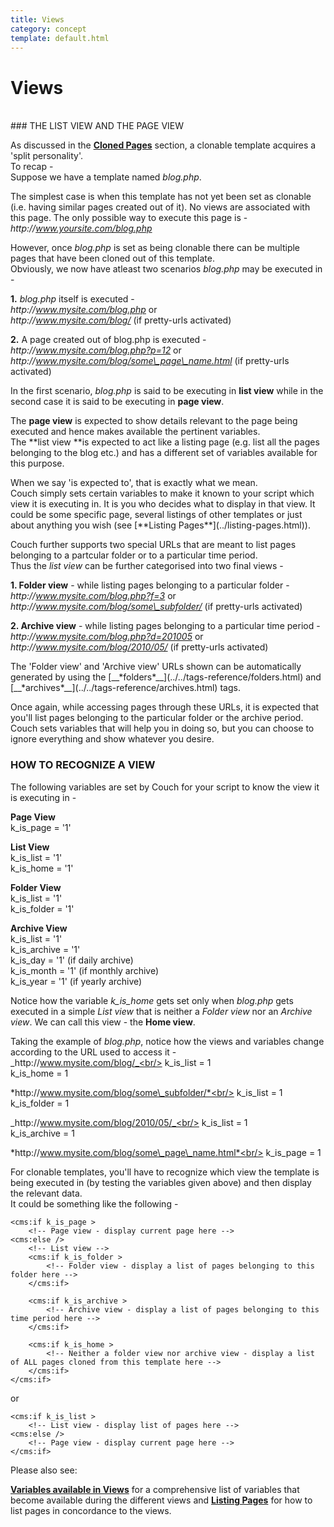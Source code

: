 ```yaml
---
title: Views
category: concept
template: default.html
---
```


# Views
<br/>
### THE LIST VIEW AND THE PAGE VIEW

As discussed in the [**Cloned Pages**](../cloned-pages.html) section, a clonable template acquires a 'split personality'.<br/>
To recap -<br/>
Suppose we have a template named _blog.php_.

The simplest case is when this template has not yet been set as clonable (i.e. having similar pages created out of it). No views are associated with this page. The only possible way to execute this page is -<br/>
_http&#58;//www.yoursite.com/blog.php_

However, once _blog.php_ is set as being clonable there can be multiple pages that have been cloned out of this template.<br/>
Obviously, we now have atleast two scenarios _blog.php_ may be executed in -

**1\.** _blog.php_ itself is executed -<br/>
_http&#58;//www.mysite.com/blog.php_ or<br/>
_http&#58;//www.mysite.com/blog/_ (if pretty-urls activated)

**2\.** A page created out of blog.php is executed -<br/>
_http&#58;//www.mysite.com/blog.php?p=12_ or<br/>
*http&#58;//www.mysite.com/blog/some\_page\_name.html* (if pretty-urls activated)

In the first scenario, _blog.php_ is said to be executing in **list view** while in the second case it is said to be executing in **page view**.

The **page view** is expected to show details relevant to the page being executed and hence makes available the pertinent variables.<br/>
The **list view **is expected to act like a listing page (e.g. list all the pages belonging to the blog etc.) and has a different set of variables available for this purpose.

<p class="notice">
    When we say 'is expected to', that is exactly what we mean.<br/>
    Couch simply sets certain variables to make it known to your script which view it is executing in. It is you who decides what to display in that view. It could be some specific page, several listings of other templates or just about anything you wish (see [**Listing Pages**](../listing-pages.html)).
</p>

Couch further supports two special URLs that are meant to list pages belonging to a partcular folder or to a particular time period.<br/>
Thus the _list view_ can be further categorised into two final views -

**1\. Folder view** - while listing pages belonging to a particular folder -<br/>
_http&#58;//www.mysite.com/blog.php?f=3_ or<br/>
*http&#58;//www.mysite.com/blog/some\_subfolder/* (if pretty-urls activated)

**2\. Archive view** - while listing pages belonging to a particular time period -<br/>
_http&#58;//www.mysite.com/blog.php?d=201005_ or<br/>
_http&#58;//www.mysite.com/blog/2010/05/_ (if pretty-urls activated)

<p class="notice">The 'Folder view' and 'Archive view' URLs shown can be automatically generated by using the [__*folders*__](../../tags-reference/folders.html) and [__*archives*__](../../tags-reference/archives.html) tags.</p>

Once again, while accessing pages through these URLs, it is expected that you'll list pages belonging to the particular folder or the archive period. Couch sets variables that will help you in doing so, but you can choose to ignore everything and show whatever you desire.

### HOW TO RECOGNIZE A VIEW

The following variables are set by Couch for your script to know the view it is executing in -

**Page View**<br/>
k\_is\_page = '1'

**List View**<br/>
k\_is\_list = '1'<br/>
k\_is\_home = '1'

**Folder View**<br/>
k\_is\_list = '1'<br/>
k\_is\_folder = '1'

**Archive View**<br/>
k\_is\_list = '1'<br/>
k\_is\_archive = '1'<br/>
k\_is\_day = '1' (if daily archive)<br/>
k\_is\_month = '1' (if monthly archive)<br/>
k\_is\_year = '1' (if yearly archive)

Notice how the variable *k\_is\_home* gets set only when _blog.php_ gets executed in a simple _List view_ that is neither a _Folder view_ nor an _Archive view_. We can call this view - the **Home view**.

Taking the example of _blog.php_, notice how the views and variables change according to the URL used to access it -<br/>
_http&#58;//www.mysite.com/blog/_<br/>
k\_is\_list = 1<br/>
k\_is\_home = 1

*http&#58;//www.mysite.com/blog/some\_subfolder/*<br/>
k\_is\_list = 1<br/>
k\_is\_folder = 1

_http&#58;//www.mysite.com/blog/2010/05/_<br/>
k\_is\_list = 1<br/>
k\_is\_archive = 1

*http&#58;//www.mysite.com/blog/some\_page\_name.html*<br/>
k\_is\_page = 1

For clonable templates, you'll have to recognize which view the template is being executed in (by testing the variables given above) and then display the relevant data.<br/>
It could be something like the following -

```
<cms:if k_is_page >
    <!-- Page view - display current page here -->
<cms:else />
    <!-- List view -->
    <cms:if k_is_folder >
        <!-- Folder view - display a list of pages belonging to this folder here -->
    </cms:if>

    <cms:if k_is_archive >
        <!-- Archive view - display a list of pages belonging to this time period here -->
    </cms:if>

    <cms:if k_is_home >
        <!-- Neither a folder view nor archive view - display a list of ALL pages cloned from this template here -->
    </cms:if>
</cms:if>
```

or

```
<cms:if k_is_list >
    <!-- List view - display list of pages here -->
<cms:else />
    <!-- Page view - display current page here -->
</cms:if>
```

Please also see:

[**Variables available in Views**](../variables-in-views.html) for a comprehensive list of variables that become available during the different views and [**Listing Pages**](../listing-pages.html) for how to list pages in concordance to the views.
